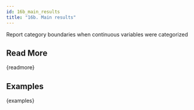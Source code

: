 ```yaml
---
id: 16b_main_results
title: "16b. Main results"
---
```

Report category boundaries when continuous variables were categorized

## Read More

{readmore}

## Examples

{examples}